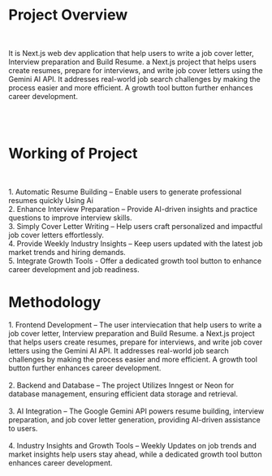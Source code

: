<h1>Project Overview</h1> <br>
<p>It is Next.js web dev application that help users to write a job cover letter, Interview preparation and Build 
Resume. a Next.js project that helps users create resumes, prepare for interviews, and write job cover letters 
using the Gemini AI API. It addresses real-world job search challenges by making the process easier and more 
efficient. A growth tool button further enhances career development. </p> <br> <br>

<h1>Working of Project</h1> <br>
<p>
  1. Automatic Resume Building – Enable users to generate professional resumes quickly Using Ai <br> 
  2. Enhance Interview Preparation – Provide AI-driven insights and practice questions to improve interview skills. <br>
  3. Simply Cover Letter Writing – Help users craft personalized and impactful job cover letters effortlessly. <br>
  4. Provide Weekly Industry Insights – Keep users updated with the latest job market trends and hiring demands. <br>
  5. Integrate Growth Tools - Offer a dedicated growth tool button to enhance career development and job
  readiness. 
<br>
</p>


<h1>Methodology</h1>
1. Frontend Development – The user interviecation that help users to write a job cover letter, Interview preparation and Build 
Resume. a Next.js project that helps users create resumes, prepare for interviews, and write job cover letters 
using the Gemini AI API. It addresses real-world job search challenges by making the process easier and more 
efficient. A growth tool button further enhances career development.  <br> <br>
2. Backend and Database – The project Utilizes Inngest or Neon for database management, ensuring efficient 
data storage and retrieval. <br> <br>
3. AI Integration – The Google Gemini API powers resume building, interview preparation, and job cover letter 
generation, providing AI-driven assistance to users. <br> <br> 
4. Industry Insights and Growth Tools – Weekly Updates on job trends and market insights help users stay 
ahead, while a dedicated growth tool button enhances career development.  <br> <br>
</p> <br> <br>

